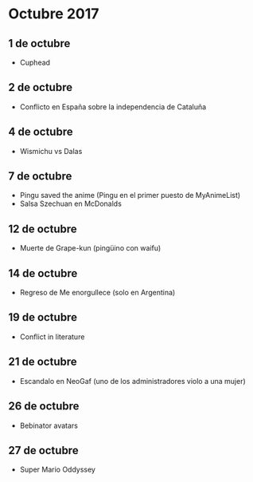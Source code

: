 Octubre 2017
===========

## 1 de octubre
- Cuphead 

## 2 de octubre
- Conflicto en España sobre la independencia de Cataluña

## 4 de octubre
 - Wismichu vs Dalas
 
 ## 7 de octubre
 - Pingu saved the anime (Pingu en el primer puesto de MyAnimeList)
 - Salsa Szechuan en McDonalds
 
 ## 12 de octubre
 - Muerte de Grape-kun (pingüino con waifu)
 
 ## 14 de octubre
 - Regreso de Me enorgullece (solo en Argentina)

 ## 19 de octubre
 - Conflict in literature

 ## 21 de octubre
 - Escandalo en NeoGaf (uno de los administradores violo a una mujer)

 ## 26 de octubre
 - Bebinator avatars
 
 ## 27 de octubre
 - Super Mario Oddyssey
